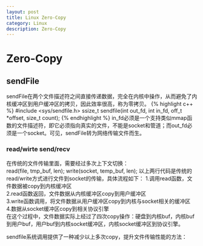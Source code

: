 ```yaml
---
layout: post
title: Linux Zero-Copy
category: Linux
description: Zero-Copy
---
```


# Zero-Copy

## sendFile
sendFile在两个文件描述符之间直接传递数据，完全在内核中操作，从而避免了内核缓冲区到用户缓冲区的拷贝，因此效率很高，称为零拷贝。
{% highlight c++ %}
#include <sys/sendfile.h>
ssize_t sendfile(int out_fd, int in_fd, off_t *offset, size_t count);
{% endhighlight %}
in_fd必须是一个支持类似mmap函数的文件描述符，即它必须指向真实的文件，不能是socket和管道；而out_fd必须是一个socket。可见，sendFile转为网络传输文件而生。

### read/wirte send/recv
在传统的文件传输里面，需要经过多次上下文切换：<br/>
	read(file, tmp_buf, len);
	write(socket, temp_buf, len);
以上两行代码是传统的read/write方式进行文件到socket的传输，具体流程如下：
1.调用read函数，文件数据被copy到内核缓冲区<br/>
2.read函数返回，文件数据从内核缓冲区copy到用户缓冲区<br/>
3.write函数调用，将文件数据从用户缓冲区copy到内核与socket相关的缓冲区<br/>
4.数据从socket缓冲区copy到相关协议引擎<br/>
在这个过程中，文件数据实际上经过了四次copy操作：硬盘到内核buf，内核buf到用户buf，用户buf到内核socket缓冲区，内核socket缓冲区到协议引擎。<br/>

sendfile系统调用提供了一种减少以上多次copy，提升文件传输性能的方法：<br/>